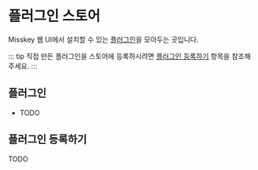 # 플러그인 스토어
Misskey 웹 UI에서 설치할 수 있는 [플러그인](./docs/features/plugin.md)을 모아두는 곳입니다.

::: tip
직접 만든 플러그인을 스토어에 등록하시려면 [플러그인 등록하기](#플러그인-등록하기) 항목을 참조해 주세요.
:::

## 플러그인
- TODO

## 플러그인 등록하기
TODO
